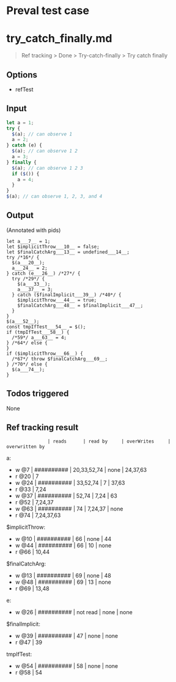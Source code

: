 # Preval test case

# try_catch_finally.md

> Ref tracking > Done > Try-catch-finally > Try catch finally

## Options

- refTest

## Input

`````js filename=intro
let a = 1;
try {
  $(a); // can observe 1
  a = 2;
} catch (e) {
  $(a); // can observe 1 2
  a = 3;
} finally {
  $(a); // can observe 1 2 3 
  if ($()) {
    a = 4;
  }
}
$(a); // can observe 1, 2, 3, and 4
`````


## Output

(Annotated with pids)

`````filename=intro
let a___7__ = 1;
let $implicitThrow___10__ = false;
let $finalCatchArg___13__ = undefined___14__;
try /*16*/ {
  $(a___20__);
  a___24__ = 2;
} catch (e___26__) /*27*/ {
  try /*29*/ {
    $(a___33__);
    a___37__ = 3;
  } catch ($finalImplicit___39__) /*40*/ {
    $implicitThrow___44__ = true;
    $finalCatchArg___48__ = $finalImplicit___47__;
  }
}
$(a___52__);
const tmpIfTest___54__ = $();
if (tmpIfTest___58__) {
  /*59*/ a___63__ = 4;
} /*64*/ else {
}
if ($implicitThrow___66__) {
  /*67*/ throw $finalCatchArg___69__;
} /*70*/ else {
  $(a___74__);
}
`````


## Todos triggered


None


## Ref tracking result


                   | reads      | read by     | overWrites     | overwritten by
a:
  - w @7       | ########## | 20,33,52,74 | none           | 24,37,63
  - r @20      | 7
  - w @24      | ########## | 33,52,74    | 7              | 37,63
  - r @33      | 7,24
  - w @37      | ########## | 52,74       | 7,24           | 63
  - r @52      | 7,24,37
  - w @63      | ########## | 74          | 7,24,37        | none
  - r @74      | 7,24,37,63

$implicitThrow:
  - w @10          | ########## | 66          | none           | 44
  - w @44          | ########## | 66          | 10             | none
  - r @66          | 10,44

$finalCatchArg:
  - w @13          | ########## | 69          | none           | 48
  - w @48          | ########## | 69          | 13             | none
  - r @69          | 13,48

e:
  - w @26          | ########## | not read    | none           | none

$finalImplicit:
  - w @39          | ########## | 47          | none           | none
  - r @47          | 39

tmpIfTest:
  - w @54          | ########## | 58          | none           | none
  - r @58          | 54
